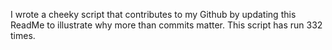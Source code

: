 I wrote a cheeky script that contributes to my Github by updating this ReadMe to illustrate why more than commits matter. This script has run 332 times.
